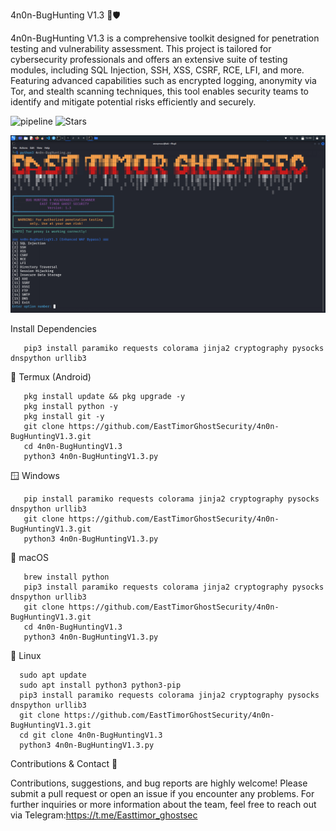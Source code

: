 4n0n-BugHunting V1.3 🐞🛡️

   4n0n-BugHunting V1.3 is a comprehensive toolkit designed for penetration testing and vulnerability assessment. This project is tailored for cybersecurity professionals and offers an extensive suite of testing modules, including SQL Injection, SSH, XSS, CSRF, RCE, LFI, and more. Featuring advanced capabilities such as encrypted logging, anonymity via Tor, and stealth scanning techniques, this tool enables security teams to identify and mitigate potential risks efficiently and securely.

   ![pipeline](https://img.shields.io/badge/pipeline-passed-brightgreen)
   ![Stars](https://img.shields.io/github/stars/EastTimorGhostSecurity?style=social)

   ![My Photo](./template.png)
   
Install Dependencies

       pip3 install paramiko requests colorama jinja2 cryptography pysocks dnspython urllib3

📱 Termux (Android)

       pkg install update && pkg upgrade -y
       pkg install python -y
       pkg install git -y
       git clone https://github.com/EastTimorGhostSecurity/4n0n-BugHuntingV1.3.git
       cd 4n0n-BugHuntingV1.3
       python3 4n0n-BugHuntingV1.3.py

🪟 Windows

       pip install paramiko requests colorama jinja2 cryptography pysocks dnspython urllib3
       git clone https://github.com/EastTimorGhostSecurity/4n0n-BugHuntingV1.3.git
       python3 4n0n-BugHuntingV1.3.py

🍎 macOS

       brew install python
       pip3 install paramiko requests colorama jinja2 cryptography pysocks dnspython urllib3
       git clone https://github.com/EastTimorGhostSecurity/4n0n-BugHuntingV1.3.git
       cd 4n0n-BugHuntingV1.3
       python3 4n0n-BugHuntingV1.3.py

🐧 Linux

      sudo apt update
      sudo apt install python3 python3-pip
      pip3 install paramiko requests colorama jinja2 cryptography pysocks dnspython urllib3
      git clone https://github.com/EastTimorGhostSecurity/4n0n-BugHuntingV1.3.git
      cd git clone 4n0n-BugHuntingV1.3
      python3 4n0n-BugHuntingV1.3.py

Contributions & Contact 🤝

Contributions, suggestions, and bug reports are highly welcome! Please submit a pull request or open an issue if you encounter any problems. For further inquiries or more information about the team, feel free to reach out via Telegram:https://t.me/Easttimor_ghostsec

